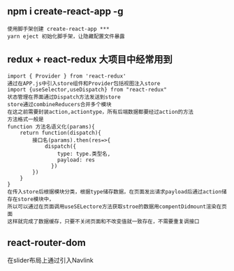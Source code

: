 ## npm i create-react-app -g
```
使用脚手架创建 create-react-app ***
yarn eject 初始化脚手架，让隐藏配置文件暴露
```
## redux + react-redux  大项目中经常用到
```
import { Provider } from 'react-redux'
通过在APP.js中引入store组件和Provider包括视图注入store
import {useSelector,useDispatch} from "react-redux"
状态管理在界面通过Dispatch方法发送到store
store通过combineReducers合并多个模块
在这之前需要封装action,actiontype，所有后端数据都要经过action的方法
方法格式一般是
function 方法名语义化(params){
    return function(dispatch){
        接口名(params).then(res=>{
            dispatch({
                type: type.类型名,
                payload: res
              })
        })
    }
}
在传入store后根据模块分类，根据type储存数据，在页面发出请求payload后通过action储存在store模块中，
所以可以通过在页面调用useSELectore方法获取stroe的数据用compentDidmount渲染在页面
这样就完成了数据缓存，只要不关闭页面和不改变值就一致存在，不需要重复调接口

```

## react-router-dom 
在slider布局上通过引入Navlink




